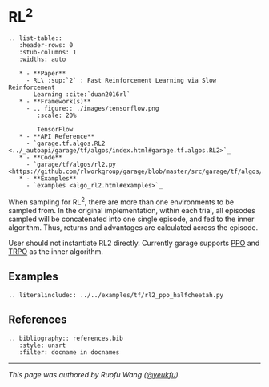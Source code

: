 <!-- markdownlint-disable no-inline-html -->
# RL<sup>2</sup>

```eval_rst
.. list-table::
   :header-rows: 0
   :stub-columns: 1
   :widths: auto

   * - **Paper**
     - RL\ :sup:`2` : Fast Reinforcement Learning via Slow Reinforcement
       Learning :cite:`duan2016rl`
   * - **Framework(s)**
     - .. figure:: ./images/tensorflow.png
        :scale: 20%

        TensorFlow
   * - **API Reference**
     - `garage.tf.algos.RL2 <../_autoapi/garage/tf/algos/index.html#garage.tf.algos.RL2>`_
   * - **Code**
     - `garage/tf/algos/rl2.py <https://github.com/rlworkgroup/garage/blob/master/src/garage/tf/algos/rl2.py>`_
   * - **Examples**
     - `examples <algo_rl2.html#examples>`_
```

When sampling for RL<sup>2</sup>, there are more than one environments to be
sampled from. In the original implementation, within each trial, all episodes
sampled will be concatenated into one single episode, and fed to the
inner algorithm. Thus, returns and advantages are calculated across the
episode.

User should not instantiate RL2 directly. Currently garage supports [PPO](https://github.com/rlworkgroup/garage/blob/master/src/garage/tf/algos/rl2ppo.py)
and [TRPO](https://github.com/rlworkgroup/garage/blob/master/src/garage/tf/algos/rl2trpo.py)
as the inner algorithm.

## Examples

```eval_rst
.. literalinclude:: ../../examples/tf/rl2_ppo_halfcheetah.py
```

## References

```eval_rst
.. bibliography:: references.bib
   :style: unsrt
   :filter: docname in docnames
```

----

*This page was authored by Ruofu Wang ([@yeukfu](https://github.com/yeukfu)).*
